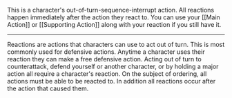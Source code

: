 This is a character's out-of-turn-sequence-interrupt action. All reactions happen immediately after the action they react to. You can use your [[Main Action]] or [[Supporting Action]] along with your reaction if you still have it.

---

Reactions are actions that characters can use to act out of turn. This is most commonly used for defensive actions. Anytime a character uses their reaction they can make a free defensive action. Acting out of turn to counterattack, defend yourself or another character, or by holding a major action all require a character's reaction. On the subject of ordering, all actions must be able to be reacted to. In addition all reactions occur after the action that caused them.
